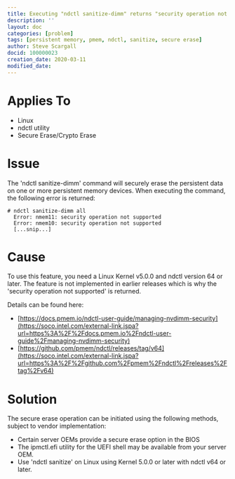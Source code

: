 ```yaml
---
title: Executing "ndctl sanitize-dimm" returns "security operation not supported"
description: ''
layout: doc
categories: [problem]
tags: [persistent memory, pmem, ndctl, sanitize, secure erase]
author: Steve Scargall
docid: 100000023
creation_date: 2020-03-11
modified_date: 
---
```

# Applies To

- Linux
- ndctl utility
- Secure Erase/Crypto Erase

# Issue

The 'ndctl sanitize-dimm' command will securely erase the persistent data on one or more persistent memory devices. When executing the command, the following error is returned:

```
# ndctl sanitize-dimm all
  Error: nmem11: security operation not supported
  Error: nmem10: security operation not supported
  [...snip...]
```

# Cause

To use this feature, you need a Linux Kernel v5.0.0 and ndctl version 64 or later. The feature is not implemented in earlier releases which is why the 'security operation not supported' is returned.

Details can be found here:

- [https://docs.pmem.io/ndctl-user-guide/managing-nvdimm-security](https://soco.intel.com/external-link.jspa?url=https%3A%2F%2Fdocs.pmem.io%2Fndctl-user-guide%2Fmanaging-nvdimm-security)
- [https://github.com/pmem/ndctl/releases/tag/v64](https://soco.intel.com/external-link.jspa?url=https%3A%2F%2Fgithub.com%2Fpmem%2Fndctl%2Freleases%2Ftag%2Fv64)

# Solution

The secure erase operation can be initiated using the following methods, subject to vendor implementation:

- Certain server OEMs provide a secure erase option in the BIOS
- The ipmctl.efi utility for the UEFI shell may be available from your server OEM. 
- Use 'ndctl sanitize' on Linux using Kernel 5.0.0 or later with ndctl v64 or later.

